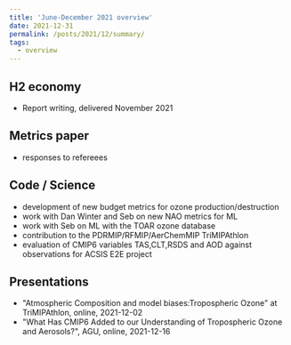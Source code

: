 ```yaml
---
title: 'June-December 2021 overview'
date: 2021-12-31
permalink: /posts/2021/12/summary/
tags:
  - overview
---
```

## H2 economy
- Report writing, delivered November 2021

## Metrics paper
- responses to refereees 

## Code / Science
- development of new budget metrics for ozone production/destruction
- work with Dan Winter and Seb on new NAO metrics for ML
- work with Seb on ML with the TOAR ozone database
- contribution to the PDRMIP/RFMIP/AerChemMIP TriMIPAthlon
- evaluation of CMIP6 variables TAS,CLT,RSDS and AOD against observations for ACSIS E2E project

## Presentations
- "Atmospheric Composition and model biases:Tropospheric Ozone" at TriMIPAthlon, online, 2021-12-02
- "What Has CMIP6 Added to our Understanding of Tropospheric Ozone and Aerosols?", AGU, online, 2021-12-16

